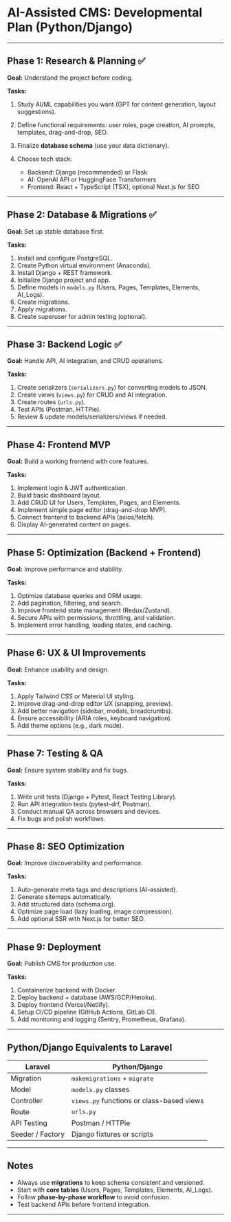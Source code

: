 # **AI-Assisted CMS: Developmental Plan (Python/Django)**

---

## **Phase 1: Research & Planning** ✅

**Goal:** Understand the project before coding.

**Tasks:**

1. Study AI/ML capabilities you want (GPT for content generation, layout suggestions).
2. Define functional requirements: user roles, page creation, AI prompts, templates, drag-and-drop, SEO.
3. Finalize **database schema** (use your data dictionary).
4. Choose tech stack:

   * Backend: Django (recommended) or Flask
   * AI: OpenAI API or HuggingFace Transformers
   * Frontend: React + TypeScript (TSX), optional Next.js for SEO

---

## **Phase 2: Database & Migrations** ✅

**Goal:** Set up stable database first.

**Tasks:**

1. Install and configure PostgreSQL.
2. Create Python virtual environment (Anaconda).
3. Install Django + REST framework.
4. Initialize Django project and app.
5. Define models in `models.py` (Users, Pages, Templates, Elements, AI\_Logs).
6. Create migrations.
7. Apply migrations.
8. Create superuser for admin testing (optional).

---

## **Phase 3: Backend Logic** ✅

**Goal:** Handle API, AI integration, and CRUD operations.

**Tasks:**

1. Create serializers (`serializers.py`) for converting models to JSON.
2. Create views (`views.py`) for CRUD and AI integration.
3. Create routes (`urls.py`).
4. Test APIs (Postman, HTTPie).
5. Review & update models/serializers/views if needed.

---

## **Phase 4: Frontend MVP**

**Goal:** Build a working frontend with core features.

**Tasks:**

1. Implement login & JWT authentication.
2. Build basic dashboard layout.
3. Add CRUD UI for Users, Templates, Pages, and Elements.
4. Implement simple page editor (drag-and-drop MVP).
5. Connect frontend to backend APIs (axios/fetch).
6. Display AI-generated content on pages.

---

## **Phase 5: Optimization (Backend + Frontend)**

**Goal:** Improve performance and stability.

**Tasks:**

1. Optimize database queries and ORM usage.
2. Add pagination, filtering, and search.
3. Improve frontend state management (Redux/Zustand).
4. Secure APIs with permissions, throttling, and validation.
5. Implement error handling, loading states, and caching.

---

## **Phase 6: UX & UI Improvements**

**Goal:** Enhance usability and design.

**Tasks:**

1. Apply Tailwind CSS or Material UI styling.
2. Improve drag-and-drop editor UX (snapping, preview).
3. Add better navigation (sidebar, modals, breadcrumbs).
4. Ensure accessibility (ARIA roles, keyboard navigation).
5. Add theme options (e.g., dark mode).

---

## **Phase 7: Testing & QA**

**Goal:** Ensure system stability and fix bugs.

**Tasks:**

1. Write unit tests (Django + Pytest, React Testing Library).
2. Run API integration tests (pytest-drf, Postman).
3. Conduct manual QA across browsers and devices.
4. Fix bugs and polish workflows.

---

## **Phase 8: SEO Optimization**

**Goal:** Improve discoverability and performance.

**Tasks:**

1. Auto-generate meta tags and descriptions (AI-assisted).
2. Generate sitemaps automatically.
3. Add structured data (schema.org).
4. Optimize page load (lazy loading, image compression).
5. Add optional SSR with Next.js for better SEO.

---

## **Phase 9: Deployment**

**Goal:** Publish CMS for production use.

**Tasks:**

1. Containerize backend with Docker.
2. Deploy backend + database (AWS/GCP/Heroku).
3. Deploy frontend (Vercel/Netlify).
4. Setup CI/CD pipeline (GitHub Actions, GitLab CI).
5. Add monitoring and logging (Sentry, Prometheus, Grafana).

---

## **Python/Django Equivalents to Laravel**

| Laravel          | Python/Django                             |
| ---------------- | ----------------------------------------- |
| Migration        | `makemigrations` + `migrate`              |
| Model            | `models.py` classes                       |
| Controller       | `views.py` functions or class-based views |
| Route            | `urls.py`                                 |
| API Testing      | Postman / HTTPie                          |
| Seeder / Factory | Django fixtures or scripts                |

---

## **Notes**

* Always use **migrations** to keep schema consistent and versioned.
* Start with **core tables** (Users, Pages, Templates, Elements, AI\_Logs).
* Follow **phase-by-phase workflow** to avoid confusion.
* Test backend APIs before frontend integration.

---

